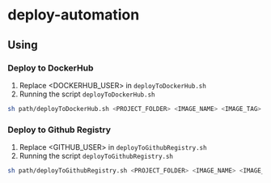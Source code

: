 # deploy-automation

## Using
### Deploy to DockerHub
1. Replace <DOCKERHUB_USER> in `deployToDockerHub.sh`
2. Running the script `deployToDockerHub.sh`
```bash
sh path/deployToDockerHub.sh <PROJECT_FOLDER> <IMAGE_NAME> <IMAGE_TAG>
```
### Deploy to Github Registry
1. Replace <GITHUB_USER> in `deployToGithubRegistry.sh`
2. Running the script `deployToGithubRegistry.sh`
```bash
sh path/deployToGithubRegistry.sh <PROJECT_FOLDER> <IMAGE_NAME> <IMAGE_TAG>
```